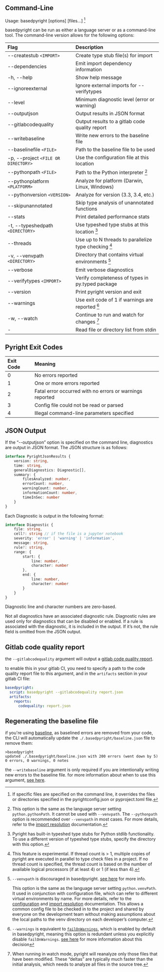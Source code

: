## Command-Line

Usage: basedpyright [options] [files...] [^1]

basedpyright can be run as either a language server or as a command-line tool. The command-line version allows for the following options:

| Flag                               | Description                                           |
| :--------------------------------- | :---------------------------------------------------  |
| --createstub `<IMPORT>`                 | Create type stub file(s) for import                  |
| --dependencies                          | Emit import dependency information                   |
| -h, --help                              | Show help message                                    |
| --ignoreexternal                        | Ignore external imports for --verifytypes            |
| --level <LEVEL>                         | Minimum diagnostic level (error or warning)          |
| --outputjson                            | Output results in JSON format                        |
| --gitlabcodequality                     | Output results to a gitlab code quality report       |
| --writebaseline                         | Write new errors to the baseline file                |
| --baselinefile `<FILE>`                 | Path to the baseline file to be used                 |
| -p, --project `<FILE OR DIRECTORY>`     | Use the configuration file at this location          |
| --pythonpath `<FILE>`                   | Path to the Python interpreter [^2]                  |
| --pythonplatform `<PLATFORM>`           | Analyze for platform (Darwin, Linux, Windows)        |
| --pythonversion `<VERSION>`             | Analyze for version (3.3, 3.4, etc.)                 |
| --skipunannotated                       | Skip type analysis of unannotated functions          |
| --stats                                 | Print detailed performance stats                     |
| -t, --typeshedpath `<DIRECTORY>`        | Use typeshed type stubs at this location [^3]        |
| --threads <optional N>                  | Use up to N threads to parallelize type checking [^4]|
| -v, --venvpath `<DIRECTORY>`            | Directory that contains virtual environments [^5]    |
| --verbose                               | Emit verbose diagnostics                             |
| --verifytypes `<IMPORT>`                | Verify completeness of types in py.typed package     |
| --version                               | Print pyright version and exit                       |
| --warnings                              | Use exit code of 1 if warnings are reported [^6]     |
| -w, --watch                             | Continue to run and watch for changes [^7]           |
| -                                       | Read file or directory list from stdin               |

[^1]: If specific files are specified on the command line, it overrides the files or directories specified in the pyrightconfig.json or pyproject.toml file.

[^2]: This option is the same as the language server setting `python.pythonPath`. It cannot be used with `--venvpath`. The `--pythonpath` option is recommended over `--venvpath` in most cases. For more details, refer to the [import resolution](../usage/import-resolution.md#configuring-your-python-environment) documentation.

[^3]: Pyright has built-in typeshed type stubs for Python stdlib functionality. To use a different version of typeshed type stubs, specify the directory with this option.

[^4]: This feature is experimental. If thread count is > 1, multiple copies of pyright are executed in parallel to type check files in a project. If no thread count is specified, the thread count is based on the number of available logical processors (if at least 4) or 1 (if less than 4).

[^5]: `--venvpath` is discouraged in basedpyright. [see here](../benefits-over-pyright/better-defaults.md#default-value-for-pythonpath) for more info.

    This option is the same as the language server setting `python.venvPath`. It used in conjunction with configuration file, which can refer to different virtual environments by name. For more details, refer to the [configuration](./config-files.md) and [import resolution](../usage/import-resolution.md#configuring-your-python-environment) documentation. This allows a common config file to be checked in to the project and shared by everyone on the development team without making assumptions about the local paths to the venv directory on each developer’s computer.

[^6]: `--warnings` is equivalent to [`failOnWarnings`](./config-files.md#failOnWarnings), which is enabled by default in basedpyright, meaning this option is redundant unless you explicitly disable `failOnWarnings`. [see here](../benefits-over-pyright/better-defaults.md#typecheckingmode) for more information about this decision

[^7]: When running in watch mode, pyright will reanalyze only those files that have been modified. These “deltas” are typically much faster than the initial analysis, which needs to analyze all files in the source tree.


## Pyright Exit Codes

| Exit Code   | Meaning                                                           |
| :---------- | :---------------------------------------------------------------  |
| 0           | No errors reported                                                |
| 1           | One or more errors reported                                       |
| 2           | Fatal error occurred with no errors or warnings reported          |
| 3           | Config file could not be read or parsed                           |
| 4           | Illegal command-line parameters specified                         |


## JSON Output

If the “--outputjson” option is specified on the command line, diagnostics are output in JSON format. The JSON structure is as follows:
```ts
interface PyrightJsonResults {
    version: string,
    time: string,
    generalDiagnostics: Diagnostic[],
    summary: {
        filesAnalyzed: number,
        errorCount: number,
        warningCount: number,
        informationCount: number,
        timeInSec: number
    }
}
```

Each Diagnostic is output in the following format:

```ts
interface Diagnostic {
    file: string,
    cell?: string // if the file is a jupyter notebook
    severity: 'error' | 'warning' | 'information',
    message: string,
    rule?: string,
    range: {
        start: {
            line: number,
            character: number
        },
        end: {
            line: number,
            character: number
        }
    }
}
```

Diagnostic line and character numbers are zero-based.

Not all diagnostics have an associated diagnostic rule. Diagnostic rules are used only for diagnostics that can be disabled or enabled. If a rule is associated with the diagnostic, it is included in the output. If it’s not, the rule field is omitted from the JSON output.

## Gitlab code quality report

the `--gitlabcodequality` argument will output a [gitlab code quality report](https://docs.gitlab.com/ee/ci/testing/code_quality.html).

to enable this in your gitlab CI, you need to specify a path to the code quality report file to this argument, and in the `artifacts` section in your gitlab CI file:

```yaml
basedpyright:
  script: basedpyright --gitlabcodequality report.json
  artifacts:
    reports:
      codequality: report.json
```

## Regenerating the baseline file

if you're using [baseline](../benefits-over-pyright/baseline.md), as baselined errors are removed from your code, the CLI will automatically update the `./.basedpyright/baseline.json` file to remove them:

```
>basedpyright
updated ./.basedpyright/baseline.json with 200 errors (went down by 5)
0 errors, 0 warnings, 0 notes
```

the `--writebaseline` argument is only required if you are intentionally writing new errors to the baseline file. for more information about when to use this argument, [see here](../benefits-over-pyright/baseline.md#how-often-do-i-need-to-update-the-baseline-file).